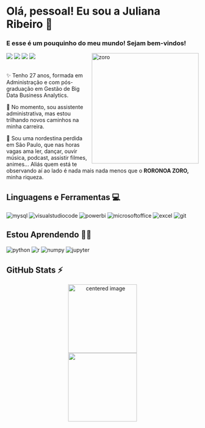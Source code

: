 
 # Olá, pessoal! Eu sou a Juliana Ribeiro  🎇
 ### E esse é um pouquinho do meu mundo!  Sejam bem-vindos!

</div>
 
<img align="right"  width="280" height="290cm"  alt="zoro" src="https://media.giphy.com/media/v1.Y2lkPTc5MGI3NjExbW9lNGd3aHh2MDJhcTYwZGwwaDNlazM2ZzVrNng1OWV4ZWV5ZGp4YiZlcD12MV9pbnRlcm5hbF9naWZfYnlfaWQmY3Q9Zw/vpHnQnilWEoR6lrLFY/giphy.gif"/> 
 <div>
<a href="https://www.linkedin.com/in/julianasouzaribeiro/"_blank"><img loading="lazy" src="https://img.shields.io/badge/-LinkedIn-%230077B5?style=for-the-badge&logo=linkedin&logoColor=white" target="_blank"></a>
<a href="https://www.linkedin.com/in/julianasouzaribeiro/" target="_blank"><img loading="lazy" src="https://img.shields.io/badge/Gmail-D14836?style=for-the-badge&logo=gmail&logoColor=white" target="_blank"></a>
<a href="https://www.instagram.com/eujusr_/" target="_blank"><img loading="lazy" src="https://img.shields.io/badge/-Instagram-%23E4405F?style=for-the-badge&logo=instagram&logoColor=white" target="_blank"></a><a href = "mailto:eujusr@gmail.com" ></a>
<a href="https://www.dio.me/users/eujusr" target="_blank"><img loading="lazy" src="https://img.shields.io/badge/-Meu%20Perfil%20na%20DIO-000000?style=for-the-badge&logo=gitbook&logoColor=white" target="_blank"></a>

</div>          

<br/>

✨ Tenho 27 anos, formada em Administração e com pós-graduação em Gestão de Big Data Business Analytics.
<br/>

🚀 No momento, sou assistente administrativa, mas estou trilhando novos caminhos na minha carreira.
<br/>
 
🌵 Sou uma nordestina perdida em São Paulo, que nas horas vagas ama ler, dançar, ouvir música, podcast, assistir filmes, animes... Aliás quem está te observando aí ao lado é nada mais nada menos que o **RORONOA ZORO,** minha riqueza.
 <br/>
 
 ## Linguagens e Ferramentas 💻

<div style="display: inline">
  <img align="center" alt="mysql" src="https://img.shields.io/badge/MySQL-005C84?style=for-the-badge&logo=mysql&logoColor=white" />
  <img align="center" alt="visualstudiocode" src="https://img.shields.io/badge/Visual%20Studio%20Code-0078d7.svg?style=for-the-badge&logo=visual-studio-code&logoColor=white" />
  <img align="center" alt="powerbi" src="https://img.shields.io/badge/power_bi-F2C811?style=for-the-badge&logo=powerbi&logoColor=white" />
  <img align="center" alt="microsoftoffice" src="https://img.shields.io/badge/Microsoft_Office-D83B01?style=for-the-badge&logo=microsoft-office&logoColor=white" />
  <img align="center" alt="excel" src="https://img.shields.io/badge/Microsoft_Excel-217346?style=for-the-badge&logo=microsoft-excel&logoColor=white" />
  <img align="center" alt="git" src="https://img.shields.io/badge/git-%23F05033.svg?style=for-the-badge&logo=git&logoColor=white" />
 
</div><br/>

 ## Estou Aprendendo 👩‍💻
   
 <div style="display: inline">
  <img align="center" alt="python" src="https://img.shields.io/badge/Python-3776AB?style=for-the-badge&logo=python&logoColor=white" />
  <img align="center" alt="r" src="https://img.shields.io/badge/R-276DC3?style=for-the-badge&logo=r&logoColor=white" />         
  <img align="center" alt="numpy" src="https://img.shields.io/badge/Numpy-777BB4?style=for-the-badge&logo=numpy&logoColor=white" />
  <img align="center" alt="jupyter" src="https://img.shields.io/badge/Jupyter-F37626.svg?&style=for-the-badge&logo=Jupyter&logoColor=white" />       

</div><br/>
       

          
## GitHub  Stats ⚡

<div>
  <a href="https://github.com/eujusr">
  <center>
    <img height="180em" src="https://github-readme-stats.vercel.app/api?username=eujusr&show_icons=true&theme=shadow_green&include_all_commits=true&count_private=true" alt="centered image"></a>
  </center>
  <center>  
    <img height="180em" src="https://github-readme-stats.vercel.app/api/top-langs/?username=eujusr&layout=compact&langs_count=7&theme=shadow_green"/> 
  </center>
</div>




